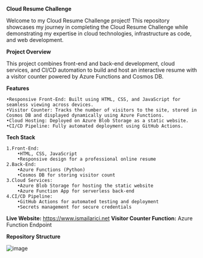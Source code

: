 **Cloud Resume Challenge**

Welcome to my Cloud Resume Challenge project! This repository showcases my journey in completing the Cloud Resume Challenge while demonstrating my expertise in cloud technologies, infrastructure as code, and web development.

**Project Overview**

This project combines front-end and back-end development, cloud services, and CI/CD automation to build and host an interactive resume with a visitor counter powered by Azure Functions and Cosmos DB.

**Features**

	•Responsive Front-End: Built using HTML, CSS, and JavaScript for seamless viewing across devices.
	•Visitor Counter: Tracks the number of visitors to the site, stored in Cosmos DB and displayed dynamically using Azure Functions.
	•Cloud Hosting: Deployed on Azure Blob Storage as a static website.
	•CI/CD Pipeline: Fully automated deployment using GitHub Actions.

**Tech Stack**

	1.Front-End:
		•HTML, CSS, JavaScript
		•Responsive design for a professional online resume
	2.Back-End:
		•Azure Functions (Python)
		•Cosmos DB for storing visitor count
	3.Cloud Services:
		•Azure Blob Storage for hosting the static website
		•Azure Function App for serverless back-end
	4.CI/CD Pipeline:
		•GitHub Actions for automated testing and deployment
		•Secrets management for secure credentials

**Live Website:** https://www.ismailarici.net
**Visitor Counter Function:** Azure Function Endpoint

**Repository Structure**

![image](https://github.com/user-attachments/assets/0c5592b1-be56-43b8-9798-8b926bd87d41)


